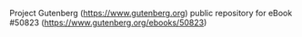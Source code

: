 Project Gutenberg (https://www.gutenberg.org) public repository for
eBook #50823 (https://www.gutenberg.org/ebooks/50823)
